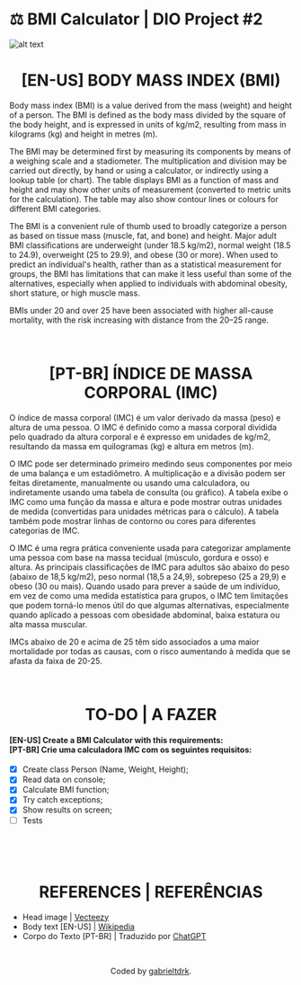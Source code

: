 # ⚖️ BMI Calculator | DIO Project #2


![alt text](https://static.vecteezy.com/system/resources/previews/016/828/833/original/bmi-classification-chart-measurement-woman-colorful-infographic-with-ruler-female-body-mass-index-scale-collection-from-underweight-to-overweight-fit-person-different-weight-level-eps-vector.jpg)

<div align="center"><h1>[EN-US] BODY MASS INDEX (BMI)  </div>

Body mass index (BMI) is a value derived from the mass (weight) and height of a person. The BMI is defined as the body mass divided by the square of the body height, and is expressed in units of kg/m2, resulting from mass in kilograms (kg) and height in metres (m).

The BMI may be determined first by measuring its components by means of a weighing scale and a stadiometer. The multiplication and division may be carried out directly, by hand or using a calculator, or indirectly using a lookup table (or chart). The table displays BMI as a function of mass and height and may show other units of measurement (converted to metric units for the calculation). The table may also show contour lines or colours for different BMI categories.

The BMI is a convenient rule of thumb used to broadly categorize a person as based on tissue mass (muscle, fat, and bone) and height. Major adult BMI classifications are underweight (under 18.5 kg/m2), normal weight (18.5 to 24.9), overweight (25 to 29.9), and obese (30 or more). When used to predict an individual's health, rather than as a statistical measurement for groups, the BMI has limitations that can make it less useful than some of the alternatives, especially when applied to individuals with abdominal obesity, short stature, or high muscle mass.

BMIs under 20 and over 25 have been associated with higher all-cause mortality, with the risk increasing with distance from the 20–25 range.

<br><div align="center"><h1>[PT-BR] ÍNDICE DE MASSA CORPORAL (IMC)  </div>

O índice de massa corporal (IMC) é um valor derivado da massa (peso) e altura de uma pessoa. O IMC é definido como a massa corporal dividida pelo quadrado da altura corporal e é expresso em unidades de kg/m2, resultando da massa em quilogramas (kg) e altura em metros (m).

O IMC pode ser determinado primeiro medindo seus componentes por meio de uma balança e um estadiômetro. A multiplicação e a divisão podem ser feitas diretamente, manualmente ou usando uma calculadora, ou indiretamente usando uma tabela de consulta (ou gráfico). A tabela exibe o IMC como uma função da massa e altura e pode mostrar outras unidades de medida (convertidas para unidades métricas para o cálculo). A tabela também pode mostrar linhas de contorno ou cores para diferentes categorias de IMC.

O IMC é uma regra prática conveniente usada para categorizar amplamente uma pessoa com base na massa tecidual (músculo, gordura e osso) e altura. As principais classificações de IMC para adultos são abaixo do peso (abaixo de 18,5 kg/m2), peso normal (18,5 a 24,9), sobrepeso (25 a 29,9) e obeso (30 ou mais). Quando usado para prever a saúde de um indivíduo, em vez de como uma medida estatística para grupos, o IMC tem limitações que podem torná-lo menos útil do que algumas alternativas, especialmente quando aplicado a pessoas com obesidade abdominal, baixa estatura ou alta massa muscular.

IMCs abaixo de 20 e acima de 25 têm sido associados a uma maior mortalidade por todas as causas, com o risco aumentando à medida que se afasta da faixa de 20-25.

<br><div align="center"><h1>TO-DO | A FAZER  </div>

<h4>[EN-US] Create a BMI Calculator with this requirements:<br>
[PT-BR] Crie uma calculadora IMC com os seguintes requisitos:</h4>

- [x]  Create class Person (Name, Weight, Height);
- [x]  Read data on console;
- [x]  Calculate BMI function;
- [x]  Try catch exceptions;
- [x]  Show results on screen;
- [ ]  Tests

<br>

<br><div align="center"><h1> REFERENCES | REFERÊNCIAS   </div>
- Head image | [Vecteezy](https://www.vecteezy.com/)
- Body text [EN-US] | [Wikipedia](https://en.wikipedia.org/wiki/Body_mass_index)
- Corpo do Texto [PT-BR] | Traduzido por [ChatGPT](https://chat.openai.com/share/f70c6c5f-cb14-4a37-b50b-213445794235)

<br><div align="center">Coded by <a href="https://github.com/gabrieltdrk">gabrieltdrk</a>.</div>
